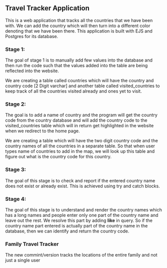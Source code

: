 ## Travel Tracker Application

This is a web application that tracks all the countries that we have been with. We can add the country which will then turn into a different color denoting that we have been there. This application is built with EJS and Postgres for its database. 

### Stage 1:

The goal of stage 1 is to manually add few values into the database and then run the code such that the values added into the table are being reflected into the website. 

We are creating a table called countries which will have the country and country code [2 Digit varchar] and another table called visited_countries to keep track of all the countries visited already and ones yet to visit. 

### Stage 2:

The goal is to add a name of country and the program will get the country code from the country database and will add the country code to the visited_countries table which will in return get highlighted in the website when we redirect to the home page.

We are creating a table which will have the two digit country code and the country names of all the countries in a separate table. So that when user types name of countries to add in the map, we will look up this table and figure out what is the country code for this country. 

 

### Stage 3:

The goal of this stage is to check and report if the entered country name does not exist or already exist. This is achieved using try and catch blocks. 

### Stage 4:

The goal of this stage is to understand and render the country names which has a long names and people enter only one part of the country name and leave out the rest. We resolve this part by adding **like** in query. So if the country name part entered is actually part of the country name in the database, then we can identify and return the country code.


### Family Travel Tracker
The new commint/version tracks the locations of the entire family and not just a single user
